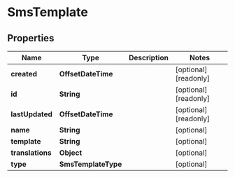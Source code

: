 

# SmsTemplate


## Properties

| Name | Type | Description | Notes |
|------------ | ------------- | ------------- | -------------|
|**created** | **OffsetDateTime** |  |  [optional] [readonly] |
|**id** | **String** |  |  [optional] [readonly] |
|**lastUpdated** | **OffsetDateTime** |  |  [optional] [readonly] |
|**name** | **String** |  |  [optional] |
|**template** | **String** |  |  [optional] |
|**translations** | **Object** |  |  [optional] |
|**type** | **SmsTemplateType** |  |  [optional] |



